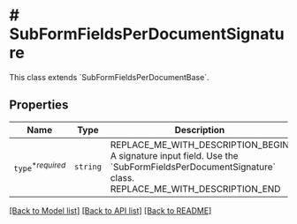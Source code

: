 # # SubFormFieldsPerDocumentSignature

This class extends &#x60;SubFormFieldsPerDocumentBase&#x60;.

## Properties

Name | Type | Description | Notes
------------ | ------------- | ------------- | -------------
| `type`<sup>*_required_</sup> | ```string``` | REPLACE_ME_WITH_DESCRIPTION_BEGIN A signature input field. Use the &#x60;SubFormFieldsPerDocumentSignature&#x60; class. REPLACE_ME_WITH_DESCRIPTION_END |  [default to 'signature'] |

[[Back to Model list]](../../README.md#models) [[Back to API list]](../../README.md#endpoints) [[Back to README]](../../README.md)
